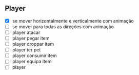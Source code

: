 ## Player
- [X] se mover horizontalmente e verticalmente com animação
- [ ] se mover para todas as direções com animação
- [ ] player atacar
- [ ] player pegar item
- [ ] player droppar item
- [ ] player ter pet
- [ ] player consumir item
- [ ] player equipa item
- [ ] player
